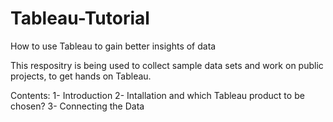 # Tableau-Tutorial
How to use Tableau to gain better insights of data

This respositry is being used to collect sample data sets and work on public projects, to get hands on Tableau.

Contents:
 1- Introduction
 2- Intallation and which Tableau product to be chosen?
 3- Connecting the Data 

